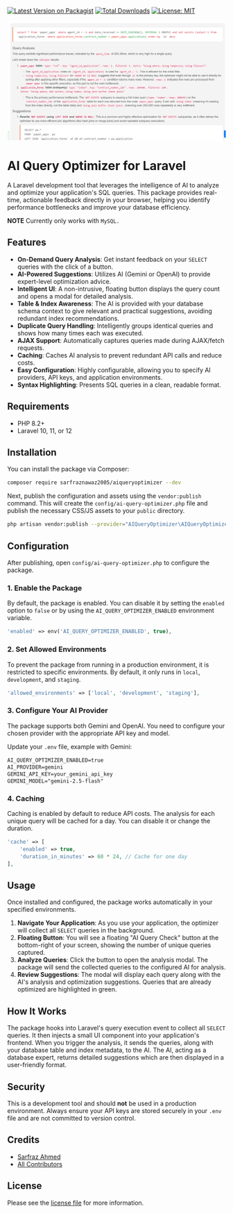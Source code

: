 [![Latest Version on Packagist][ico-version]][link-packagist]
[![Total Downloads][ico-downloads]][link-downloads]
[![License: MIT](https://img.shields.io/badge/License-MIT-yellow.svg)](https://opensource.org/licenses/MIT)

![Screenshot](screenshot.png)

# AI Query Optimizer for Laravel

A Laravel development tool that leverages the intelligence of AI to analyze and optimize your application's SQL queries. This package provides real-time, actionable feedback directly in your browser, helping you identify performance bottlenecks and improve your database efficiency.

**NOTE** Currently only works with `MySQL.`

## Features

- **On-Demand Query Analysis**: Get instant feedback on your `SELECT` queries with the click of a button.
- **AI-Powered Suggestions**: Utilizes AI (Gemini or OpenAI) to provide expert-level optimization advice.
- **Intelligent UI**: A non-intrusive, floating button displays the query count and opens a modal for detailed analysis.
- **Table & Index Awareness**: The AI is provided with your database schema context to give relevant and practical suggestions, avoiding redundant index recommendations.
- **Duplicate Query Handling**: Intelligently groups identical queries and shows how many times each was executed.
- **AJAX Support**: Automatically captures queries made during AJAX/fetch requests.
- **Caching**: Caches AI analysis to prevent redundant API calls and reduce costs.
- **Easy Configuration**: Highly configurable, allowing you to specify AI providers, API keys, and application environments.
- **Syntax Highlighting**: Presents SQL queries in a clean, readable format.

## Requirements

- PHP 8.2+
- Laravel 10, 11, or 12

## Installation

You can install the package via Composer:

```bash
composer require sarfraznawaz2005/aiqueryoptimizer --dev
```

Next, publish the configuration and assets using the `vendor:publish` command. This will create the `config/ai-query-optimizer.php` file and publish the necessary CSS/JS assets to your `public` directory.

```bash
php artisan vendor:publish --provider="AIQueryOptimizer\AIQueryOptimizerServiceProvider"
```

## Configuration

After publishing, open `config/ai-query-optimizer.php` to configure the package.

### 1. Enable the Package

By default, the package is enabled. You can disable it by setting the `enabled` option to `false` or by using the `AI_QUERY_OPTIMIZER_ENABLED` environment variable.

```php
'enabled' => env('AI_QUERY_OPTIMIZER_ENABLED', true),
```

### 2. Set Allowed Environments

To prevent the package from running in a production environment, it is restricted to specific environments. By default, it only runs in `local`, `development`, and `staging`.

```php
'allowed_environments' => ['local', 'development', 'staging'],
```

### 3. Configure Your AI Provider

The package supports both Gemini and OpenAI. You need to configure your chosen provider with the appropriate API key and model.

Update your `.env` file, example with Gemini:

```env
AI_QUERY_OPTIMIZER_ENABLED=true
AI_PROVIDER=gemini
GEMINI_API_KEY=your_gemini_api_key
GEMINI_MODEL="gemini-2.5-flash"

```

### 4. Caching

Caching is enabled by default to reduce API costs. The analysis for each unique query will be cached for a day. You can disable it or change the duration.

```php
'cache' => [
    'enabled' => true,
    'duration_in_minutes' => 60 * 24, // Cache for one day
],
```

## Usage

Once installed and configured, the package works automatically in your specified environments.

1. **Navigate Your Application**: As you use your application, the optimizer will collect all `SELECT` queries in the background.
2. **Floating Button**: You will see a floating "AI Query Check" button at the bottom-right of your screen, showing the number of unique queries captured.
3. **Analyze Queries**: Click the button to open the analysis modal. The package will send the collected queries to the configured AI for analysis.
4. **Review Suggestions**: The modal will display each query along with the AI's analysis and optimization suggestions. Queries that are already optimized are highlighted in green.

## How It Works

The package hooks into Laravel's query execution event to collect all `SELECT` queries. It then injects a small UI component into your application's frontend. When you trigger the analysis, it sends the queries, along with your database table and index metadata, to the AI. The AI, acting as a database expert, returns detailed suggestions which are then displayed in a user-friendly format.

## Security

This is a development tool and should **not** be used in a production environment. Always ensure your API keys are stored securely in your `.env` file and are not committed to version control.

## Credits

- [Sarfraz Ahmed][link-author]
- [All Contributors][link-contributors]

## License

Please see the [license file](LICENSE) for more information.

[ico-version]: https://img.shields.io/packagist/v/sarfraznawaz2005/aiqueryoptimizer.svg?style=flat-square
[ico-downloads]: https://img.shields.io/packagist/dt/sarfraznawaz2005/aiqueryoptimizer.svg?style=flat-square

[link-packagist]: https://packagist.org/packages/sarfraznawaz2005/aiqueryoptimizer
[link-downloads]: https://packagist.org/packages/sarfraznawaz2005/aiqueryoptimizer
[link-author]: https://github.com/sarfraznawaz2005
[link-contributors]: https://github.com/sarfraznawaz2005/aiqueryoptimizer/graphs/contributors
